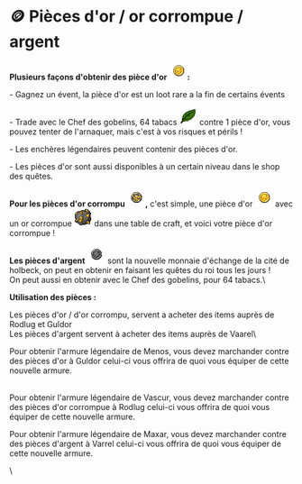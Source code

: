 # 🪙 Pièces d'or / or corrompue / argent

**Plusieurs façons d'obtenir des pièce d'or** <img src="../.gitbook/assets/gold_coins (1).png" alt="" data-size="line">**:**

\- Gagnez un évent, la pièce d'or est un loot rare a la fin de certains évents

\- Trade avec le Chef des gobelins, 64 tabacs <img src="../.gitbook/assets/tabacco (1).png" alt="" data-size="line"> contre 1 pièce d'or, vous pouvez tenter de l'arnaquer, mais c'est à vos risques et périls !

\- Les enchères légendaires peuvent contenir des pièces d'or.

\- Les pièces d'or sont aussi disponibles à un certain niveau dans le shop des quêtes.



**Pour les pièces d'or corrompu** <img src="../.gitbook/assets/corrupted_gold_coins.png" alt="" data-size="line">**,** c'est simple, une pièce d'or <img src="../.gitbook/assets/gold_coins.png" alt="" data-size="line"> avec un or corrompue <img src="../.gitbook/assets/corrupted_gold.png" alt="" data-size="line"> dans une table de craft, et voici votre pièce d'or corrompue !



**Les pièces d'argent** <img src="../.gitbook/assets/silver_coin.png" alt="" data-size="line"> sont la nouvelle monnaie d'échange de la cité de holbeck, on peut en obtenir en faisant les quêtes du roi tous les jours !\
On peut aussi en obtenir avec le Chef des gobelins, pour 64 tabacs.\


**Utilisation des pièces :**

Les pièces d'or / d'or corrompu, servent a acheter des items auprès de Rodlug et Guldor\
Les pièces d'argent servent à acheter des items auprès de Vaarel\


Pour obtenir l'armure légendaire de Menos, vous devez marchander contre des pièces d'or à Guldor celui-ci vous offrira de quoi vous équiper de cette nouvelle armure.

\
Pour obtenir l'armure légendaire de Vascur, vous devez marchander contre des pièces d'or corrompue à Rodlug celui-ci vous offrira de quoi vous équiper de cette nouvelle armure.

Pour obtenir l'armure légendaire de Maxar, vous devez marchander contre des pièces d'argent à Varrel celui-ci vous offrira de quoi vous équiper de cette nouvelle armure.

\


